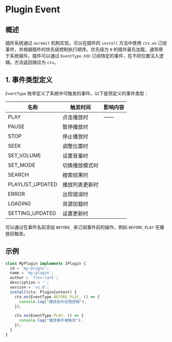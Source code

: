 # Plugin Event

## 概述

插件系统通过 `on/emit` 机制实现，可以在插件的 `install` 方法中使用 `ctx.on` 订阅事件，并根据插件的优先级控制执行顺序。优先级为 `0` 的插件最先加载，通常用于系统插件。插件可以通过 `EventType.XXX` 订阅特定的事件，在不同位置注入逻辑。方法返回值应为 `ctx`。

## 1. 事件类型定义

`EventType` 枚举定义了系统中可触发的事件。以下是预定义的事件类型：


| 名称       | 触发时间       | 影响内容 |
| ---------- | -------------- | -------- |
| PLAY       | 点击播放时     | ——       |
| PAUSE      | 暂停播放时     |          |
| STOP       | 停止播放时     |          |
| SEEK       | 调整位置时     |          |
| SET_VOLUME | 设置音量时     |          |
| SET_MODE   | 切换播放模式时 |          |
| SEARCH     | 搜索结果时     |          |
|PLAYLIST_UPDATED| 播放列表更新时||
|ERROR| 出现错误时 ||
|LOADING| 资源加载时 ||
|SETTING_UPDATED| 设置更新时 ||

可以通过在事件名前添加 `BEFORE_` 来订阅事件前的操作，例如 `BEFORE_PLAY` 在播放前触发。

## 示例

```ts
class MyPlugin implements IPlugin {
  id = 'my-plugin';
  name = 'my-plugin';
  author = 'flex-lark';
  description = '';
  version = 'v1.0';
  install(ctx: PluginContext) {
    ctx.on(EventType.BEFORE_PLAY, () => {
      console.log("播放前的处理逻辑");
    });

    ctx.on(EventType.PLAY, () => {
      console.log("播放事件被触发");
    });
  }
}
```

